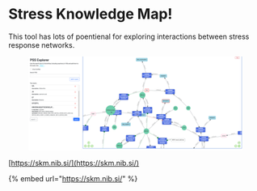 # Stress Knowledge Map!



This tool has lots of poentienal for exploring interactions between stress response networks.&#x20;

<figure><img src=".gitbook/assets/image (2).png" alt=""><figcaption></figcaption></figure>

[https://skm.nib.si/](https://skm.nib.si/)

{% embed url="https://skm.nib.si/" %}
